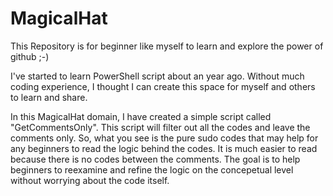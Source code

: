 # MagicalHat
This Repository is for beginner like myself to learn and explore the power of github ;-)

I've started to learn PowerShell script about an year ago. Without much coding experience, I thought I can create this space for myself and others to learn and share. 

In this MagicalHat domain, I have created a simple script called "GetCommentsOnly". This script will filter out all the codes and leave the comments only. So, what you see is the pure sudo codes that may help for any beginners to read the logic behind the codes. It is much easier to read because there is no codes between the comments. The goal is to help beginners to reexamine and refine the logic on the concepetual level without worrying about the code itself.   
